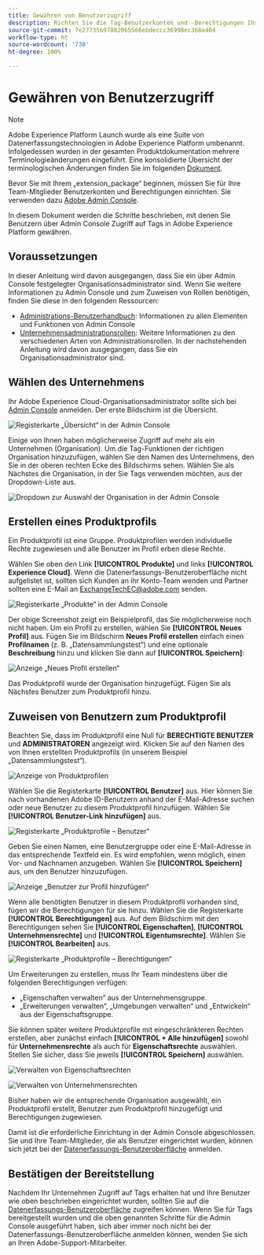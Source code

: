 ```yaml
---
title: Gewähren von Benutzerzugriff
description: Richten Sie die Tag-Benutzerkonten und -Berechtigungen Ihrer Team-Mitglieder in Adobe Experience Platform ein.
source-git-commit: 7e27735697882065566ebdeccc36998ec368e404
workflow-type: ht
source-wordcount: '738'
ht-degree: 100%

---
```


# Gewähren von Benutzerzugriff

>[!NOTE]
>
>Adobe Experience Platform Launch wurde als eine Suite von Datenerfassungstechnologien in Adobe Experience Platform umbenannt. Infolgedessen wurden in der gesamten Produktdokumentation mehrere Terminologieänderungen eingeführt. Eine konsolidierte Übersicht der terminologischen Änderungen finden Sie im folgenden [Dokument](../../term-updates.md).

Bevor Sie mit Ihrem „extension_package“ beginnen, müssen Sie für Ihre Team-Mitglieder Benutzerkonten und Berechtigungen einrichten. Sie verwenden dazu [Adobe Admin Console](https://adminconsole.adobe.com/).

In diesem Dokument werden die Schritte beschrieben, mit denen Sie Benutzern über Admin Console Zugriff auf Tags in Adobe Experience Platform gewähren.

## Voraussetzungen

In dieser Anleitung wird davon ausgegangen, dass Sie ein über Admin Console festgelegter Organisationsadministrator sind. Wenn Sie weitere Informationen zu Admin Console und zum Zuweisen von Rollen benötigen, finden Sie diese in den folgenden Ressourcen:

* [Administrations-Benutzerhandbuch](https://helpx.adobe.com/de/enterprise/administering/user-guide.html?topic=/enterprise/administering/morehelp/introduction.ug.js): Informationen zu allen Elementen und Funktionen von Admin Console
* [Unternehmensadministrationsrollen](https://helpx.adobe.com/de/enterprise/using/admin-roles.html): Weitere Informationen zu den verschiedenen Arten von Administrationsrollen. In der nachstehenden Anleitung wird davon ausgegangen, dass Sie ein Organisationsadministrator sind.

## Wählen des Unternehmens

Ihr Adobe Experience Cloud-Organisationsadministrator sollte sich bei [Admin Console](https://adminconsole.adobe.com/) anmelden. Der erste Bildschirm ist die Übersicht.

![Registerkarte „Übersicht“ in der Admin Console](../images/getting-started/admin-console-overview.png)

Einige von Ihnen haben möglicherweise Zugriff auf mehr als ein Unternehmen (Organisation). Um die Tag-Funktionen der richtigen Organisation hinzuzufügen, wählen Sie den Namen des Unternehmens, den Sie in der oberen rechten Ecke des Bildschirms sehen. Wählen Sie als Nächstes die Organisation, in der Sie Tags verwenden möchten, aus der Dropdown-Liste aus.

![Dropdown zur Auswahl der Organisation in der Admin Console](../images/getting-started/admin-console-choose-org.png)

## Erstellen eines Produktprofils

Ein Produktprofil ist eine Gruppe. Produktprofilen werden individuelle Rechte zugewiesen und alle Benutzer im Profil erben diese Rechte.

Wählen Sie oben den Link **[!UICONTROL Produkte]** und links **[!UICONTROL Experience Cloud]**. Wenn die Datenerfassungs-Benutzeroberfläche nicht aufgelistet ist, sollten sich Kunden an ihr Konto-Team wenden und Partner sollten eine E-Mail an <ExchangeTechEC@adobe.com> senden.

![Registerkarte „Produkte“ in der Admin Console](../images/getting-started/admin-console-products-launch.png)

Der obige Screenshot zeigt ein Beispielprofil, das Sie möglicherweise noch nicht haben. Um ein Profil zu erstellen, wählen Sie **[!UICONTROL Neues Profil]** aus. Fügen Sie im Bildschirm **Neues Profil erstellen** einfach einen **Profilnamen** (z. B. „Datensammlungstest“) und eine optionale **Beschreibung** hinzu und klicken Sie dann auf **[!UICONTROL Speichern]**:

![Anzeige „Neues Profil erstellen“](../images/getting-started/admin-console-create-a-new-profile.png)

Das Produktprofil wurde der Organisation hinzugefügt. Fügen Sie als Nächstes Benutzer zum Produktprofil hinzu.

## Zuweisen von Benutzern zum Produktprofil

Beachten Sie, dass im Produktprofil eine Null für **BERECHTIGTE BENUTZER** und **ADMINISTRATOREN** angezeigt wird. Klicken Sie auf den Namen des von Ihnen erstellten Produktprofils (in unserem Beispiel „Datensammlungstest“).

![Anzeige von Produktprofilen](../images/getting-started/admin-console-profiles-add-user.png)

Wählen Sie die Registerkarte **[!UICONTROL Benutzer]** aus. Hier können Sie nach vorhandenen Adobe ID-Benutzern anhand der E-Mail-Adresse suchen oder neue Benutzer zu diesem Produktprofil hinzufügen. Wählen Sie **[!UICONTROL Benutzer-Link hinzufügen]** aus.

![Registerkarte „Produktprofile – Benutzer“](../images/getting-started/admin-console-add-launch-user.png)

Geben Sie einen Namen, eine Benutzergruppe oder eine E-Mail-Adresse in das entsprechende Textfeld ein. Es wird empfohlen, wenn möglich, einen Vor- und Nachnamen anzugeben. Wählen Sie **[!UICONTROL Speichern]** aus, um den Benutzer hinzuzufügen.

![Anzeige „Benutzer zur Profil hinzufügen“](../images/getting-started/admin-console-add-user.png)

Wenn alle benötigten Benutzer in diesem Produktprofil vorhanden sind, fügen wir die Berechtigungen für sie hinzu. Wählen Sie die Registerkarte **[!UICONTROL Berechtigungen]** aus. Auf dem Bildschirm mit den Berechtigungen sehen Sie **[!UICONTROL Eigenschaften]**, **[!UICONTROL Unternehmensrechte]** und **[!UICONTROL Eigentumsrechte]**. Wählen Sie **[!UICONTROL Bearbeiten]** aus.

![Registerkarte „Produktprofile – Berechtigungen“](../images/getting-started/admin-console-profile-permissions.png)

Um Erweiterungen zu erstellen, muss Ihr Team mindestens über die folgenden Berechtigungen verfügen:

* „Eigenschaften verwalten“ aus der Unternehmensgruppe.
* „Erweiterungen verwalten“, „Umgebungen verwalten“ und „Entwickeln“ aus der Eigenschaftsgruppe.

Sie können später weitere Produktprofile mit eingeschränkteren Rechten erstellen, aber zunächst einfach **[!UICONTROL + Alle hinzufügen]** sowohl für **Unternehmensrechte** als auch für **Eigenschaftsrechte** auswählen. Stellen Sie sicher, dass Sie jeweils **[!UICONTROL Speichern]** auswählen.

![Verwalten von Eigenschaftsrechten](../images/getting-started/admin-console-add-all-property-rights.png)

![Verwalten von Unternehmensrechten](../images/getting-started/admin-console-add-all-company-rights.png)

Bisher haben wir die entsprechende Organisation ausgewählt, ein Produktprofil erstellt, Benutzer zum Produktprofil hinzugefügt und Berechtigungen zugewiesen.

Damit ist die erforderliche Einrichtung in der Admin Console abgeschlossen. Sie und Ihre Team-Mitglieder, die als Benutzer eingerichtet wurden, können sich jetzt bei der [Datenerfassungs-Benutzeroberfläche](https://launch.adobe.com/) anmelden.

## Bestätigen der Bereitstellung

Nachdem Ihr Unternehmen Zugriff auf Tags erhalten hat und Ihre Benutzer wie oben beschrieben eingerichtet wurden, sollten Sie auf die [Datenerfassungs-Benutzeroberfläche](https://launch.adobe.com/) zugreifen können. Wenn Sie für Tags bereitgestellt wurden und die oben genannten Schritte für die Admin Console ausgeführt haben, sich aber immer noch nicht bei der Datenerfassungs-Benutzeroberfläche anmelden können, wenden Sie sich an Ihren Adobe-Support-Mitarbeiter.
